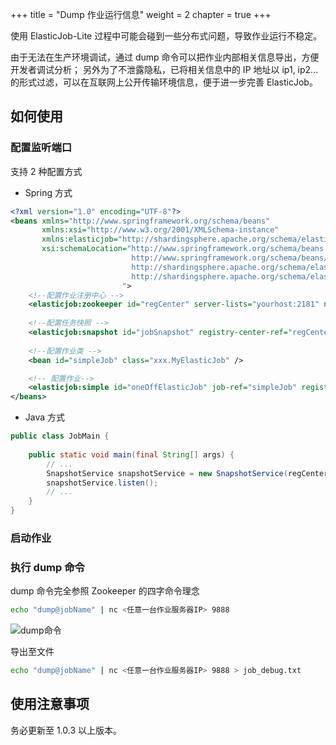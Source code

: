 +++
title = "Dump 作业运行信息"
weight = 2
chapter = true
+++

使用 ElasticJob-Lite 过程中可能会碰到一些分布式问题，导致作业运行不稳定。

由于无法在生产环境调试，通过 dump 命令可以把作业内部相关信息导出，方便开发者调试分析；
另外为了不泄露隐私，已将相关信息中的 IP 地址以 ip1, ip2... 的形式过滤，可以在互联网上公开传输环境信息，便于进一步完善 ElasticJob。

## 如何使用

### 配置监听端口

支持 2 种配置方式

* Spring 方式

```xml
<?xml version="1.0" encoding="UTF-8"?>
<beans xmlns="http://www.springframework.org/schema/beans"
       xmlns:xsi="http://www.w3.org/2001/XMLSchema-instance"
       xmlns:elasticjob="http://shardingsphere.apache.org/schema/elasticjob"
       xsi:schemaLocation="http://www.springframework.org/schema/beans
                           http://www.springframework.org/schema/beans/spring-beans.xsd
                           http://shardingsphere.apache.org/schema/elasticjob
                           http://shardingsphere.apache.org/schema/elasticjob/elasticjob.xsd
                         ">
    <!--配置作业注册中心 -->
    <elasticjob:zookeeper id="regCenter" server-lists="yourhost:2181" namespace="dd-job" base-sleep-time-milliseconds="1000" max-sleep-time-milliseconds="3000" max-retries="3" />
    
    <!--配置任务快照 -->
    <elasticjob:snapshot id="jobSnapshot" registry-center-ref="regCenter" dump-port="9999"/>    
    
    <!--配置作业类 -->
    <bean id="simpleJob" class="xxx.MyElasticJob" />    

    <!-- 配置作业-->
    <elasticjob:simple id="oneOffElasticJob" job-ref="simpleJob" registry-center-ref="regCenter" cron="0/10 * * * * ?"   sharding-total-count="3" sharding-item-parameters="0=A,1=B,2=C" />
</beans>
```

* Java 方式

```java
public class JobMain {
    
    public static void main(final String[] args) {
        // ...
        SnapshotService snapshotService = new SnapshotService(regCenter, 9888);
        snapshotService.listen();
        // ...
    }
}
```

### 启动作业

### 执行 dump 命令

dump 命令完全参照 Zookeeper 的四字命令理念

```bash
echo "dump@jobName" | nc <任意一台作业服务器IP> 9888
```

![dump命令](https://shardingsphere.apache.org/elasticjob/current/img/dump/dump.jpg)

导出至文件

```bash
echo "dump@jobName" | nc <任意一台作业服务器IP> 9888 > job_debug.txt
```

## 使用注意事项

务必更新至 1.0.3 以上版本。
